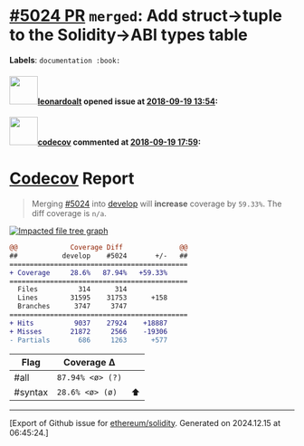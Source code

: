 # [\#5024 PR](https://github.com/ethereum/solidity/pull/5024) `merged`: Add struct->tuple to the Solidity->ABI types table
**Labels**: `documentation :book:`


#### <img src="https://avatars.githubusercontent.com/u/504195?u=ce2facd14af9fd474ebff49f0d44891f56f7500f&v=4" width="50">[leonardoalt](https://github.com/leonardoalt) opened issue at [2018-09-19 13:54](https://github.com/ethereum/solidity/pull/5024):



#### <img src="https://avatars.githubusercontent.com/in/254?v=4" width="50">[codecov](https://github.com/apps/codecov) commented at [2018-09-19 17:59](https://github.com/ethereum/solidity/pull/5024#issuecomment-422900558):

# [Codecov](https://codecov.io/gh/ethereum/solidity/pull/5024?src=pr&el=h1) Report
> Merging [#5024](https://codecov.io/gh/ethereum/solidity/pull/5024?src=pr&el=desc) into [develop](https://codecov.io/gh/ethereum/solidity/commit/5a473ab6824512512b8642af66759abb34cf3a23?src=pr&el=desc) will **increase** coverage by `59.33%`.
> The diff coverage is `n/a`.

[![Impacted file tree graph](https://codecov.io/gh/ethereum/solidity/pull/5024/graphs/tree.svg?width=650&token=87PGzVEwU0&height=150&src=pr)](https://codecov.io/gh/ethereum/solidity/pull/5024?src=pr&el=tree)

```diff
@@             Coverage Diff              @@
##           develop    #5024       +/-   ##
============================================
+ Coverage     28.6%   87.94%   +59.33%     
============================================
  Files          314      314               
  Lines        31595    31753      +158     
  Branches      3747     3747               
============================================
+ Hits          9037    27924    +18887     
+ Misses       21872     2566    -19306     
- Partials       686     1263      +577
```

| Flag | Coverage Δ | |
|---|---|---|
| #all | `87.94% <ø> (?)` | |
| #syntax | `28.6% <ø> (ø)` | :arrow_up: |


-------------------------------------------------------------------------------



[Export of Github issue for [ethereum/solidity](https://github.com/ethereum/solidity). Generated on 2024.12.15 at 06:45:24.]
